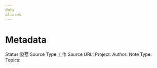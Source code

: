 ```yaml
---
data
aliases
---
```

# Metadata
Status:發芽
Source Type:工作
Source URL:
Project:
Author:
Note Type:
Topics:
